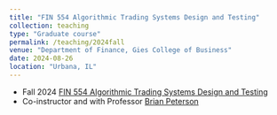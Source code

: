 ```yaml
---
title: "FIN 554 Algorithmic Trading Systems Design and Testing"
collection: teaching
type: "Graduate course"
permalink: /teaching/2024fall
venue: "Department of Finance, Gies College of Business"
date: 2024-08-26
location: "Urbana, IL"
---
```

- Fall 2024 [FIN 554 Algorithmic Trading Systems Design and Testing](https://courses.illinois.edu/schedule/2024/fall/FIN/554)
- Co-instructor and with Professor [Brian Peterson](https://giesbusiness.illinois.edu/profile/brian-peterson)
